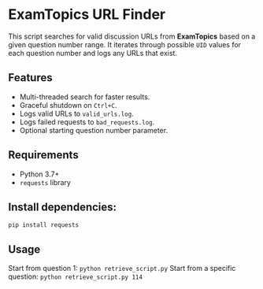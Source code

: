 # ExamTopics URL Finder

This script searches for valid discussion URLs from **ExamTopics** based on a given question number range.
It iterates through possible `UID` values for each question number and logs any URLs that exist.

## Features
- Multi-threaded search for faster results.
- Graceful shutdown on `Ctrl+C`.
- Logs valid URLs to `valid_urls.log`.
- Logs failed requests to `bad_requests.log`.
- Optional starting question number parameter.

## Requirements
- Python 3.7+
- `requests` library

## Install dependencies:
```pip install requests```

## Usage
Start from question 1:
```python retrieve_script.py```
Start from a specific question:
```python retrieve_script.py 114```
